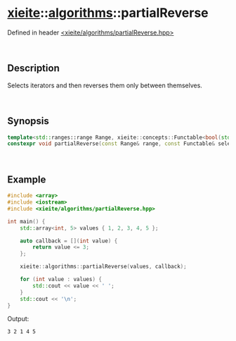 # [xieite](../xieite.md)\:\:[algorithms](../algorithms.md)\:\:partialReverse
Defined in header [<xieite/algorithms/partialReverse.hpp>](../../include/xieite/algorithms/partialReverse.hpp)

&nbsp;

## Description
Selects iterators and then reverses them only between themselves.

&nbsp;

## Synopsis
```cpp
template<std::ranges::range Range, xieite::concepts::Functable<bool(std::ranges::range_value_t<Range>)> Functable>
constexpr void partialReverse(const Range& range, const Functable& selector);
```

&nbsp;

## Example
```cpp
#include <array>
#include <iostream>
#include <xieite/algorithms/partialReverse.hpp>

int main() {
    std::array<int, 5> values { 1, 2, 3, 4, 5 };

    auto callback = [](int value) {
        return value <= 3;
    };

    xieite::algorithms::partialReverse(values, callback);

    for (int value : values) {
        std::cout << value << ' ';
    }
    std::cout << '\n';
}
```
Output:
```
3 2 1 4 5 
```
